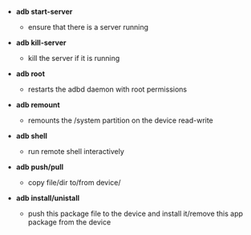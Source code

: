 - **adb start-server** 
  + ensure that there is a server running

- **adb kill-server**
  + kill the server if it is running

- **adb root**
  + restarts the adbd daemon with root permissions

- **adb remount**
  + remounts the /system partition on the device read-write
- **adb shell**
  + run remote shell interactively
- **adb push/pull**
    + copy file/dir to/from device/
- **adb install/unistall**
    + push this package file to the device and install it/remove this app package from the device
  
